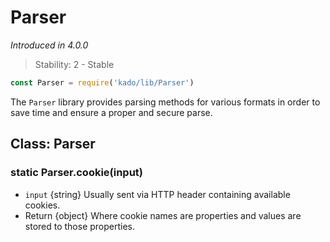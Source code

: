 # Parser
*Introduced in 4.0.0*
> Stability: 2 - Stable
```js
const Parser = require('kado/lib/Parser')
```
The `Parser` library provides parsing methods for various formats in order to
save time and ensure a proper and secure parse.

## Class: Parser

### static Parser.cookie(input)
* `input` {string} Usually sent via HTTP header containing available cookies.
* Return {object} Where cookie names are properties and values are stored to
those properties.
